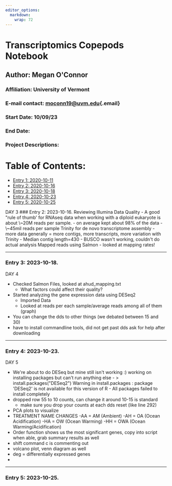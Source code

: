 ```yaml
---
editor_options: 
  markdown: 
    wrap: 72
---
```


# Transcriptomics Copepods Notebook

## Author: Megan O'Connor

### Affiliation: University of Vermont

### E-mail contact: [moconn19\@uvm.edu](mailto:moconn19@uvm.edu){.email}

### Start Date: 10/09/23

### End Date:

### Project Descriptions:

# Table of Contents:

-   [Entry 1: 2020-10-11](#id-section1)
-   [Entry 2: 2020-10-16](#id-section2)
-   [Entry 3: 2020-10-18](#id-section3)
-   [Entry 4: 2020-10-23](#id-section4)
-   [Entry 5: 2020-10-25](#id-section5)

<div id='id-section2'/>
DAY 3
### Entry 2: 2023-10-16. Reviewing Illumina Data Quality 
- A good "rule of thumb' for RNAseq data when working with a diploid eukaryote is about \~20M reads per sample. 
- on average kept about 98% of the data 
- \~45mil reads per sample Trinity for de novo transcriptome assembly 
- more data generally = more contigs, more transcripts, more variation with Trinity 
- Median contig length=430 
- BUSCO wasn't working, couldn't do actual analysis Mapped reads using Salmon 
- looked at mapping rates!

------------------------------------------------------------------------

<div id='id-section3'/>

### Entry 3: 2023-10-18.
DAY 4
-   Checked Salmon Files, looked at ahud_mapping.txt
    -   What factors could affect their quality?
-   Started analyzing the gene expression data using DESeq2
    -   Imported Data
    -   Looked at reads per each sample/average reads among all of them
        (graph)
-   You can change the dds to other things (we debated between 15 and
    30)
-   have to install commandline tools, did not get past dds ask for help
    after downloading

------------------------------------------------------------------------

<div id='id-section3'/>

### Entry 4: 2023-10-23.
DAY 5
-   We're about to do DESeq but mine still isn't working :) working on
    installing packages but can't run anything else - \>
    install.packages("DESeq2") Warning in install.packages : package
    'DESeq2' is not available for this version of R - All packages
    failed to install completely
-   dropped row 55 to 10 counts, can change it around 10-15 is standard
      - make sure you drop your counts at each dds reset (like line 292)
-   PCA plots to visualize
-   TREATMENT NAME CHANGES -AA = AM (Ambient) -AH = OA (Ocean
    Acidification) -HA = OW (Ocean Warming) -HH = OWA (Ocean
    Warming/Acidification)
-   Order function shows us the most significant genes, copy into script
    when able, grab summary results as well
- shift command c is commenting out
- volcano plot, venn diagram as well
- deg = differentially expressed genes
- 
------------------------------------------------------------------------

<div id='id-section3'/>

### Entry 5: 2023-10-25.
